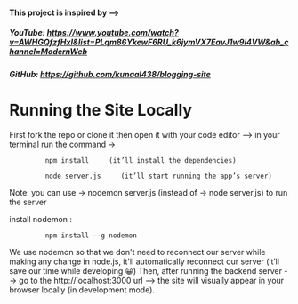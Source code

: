 #### This project is inspired by --> ####
##### YouTube: https://www.youtube.com/watch?v=AWHGQfzfHxI&list=PLqm86YkewF6RU_k6jymVX7EavJ1w9i4VW&ab_channel=ModernWeb #####
##### GitHub: https://github.com/kunaal438/blogging-site #####


# Running the Site Locally
First fork the repo or clone it then open it with your code editor --> in your terminal run the command →

             npm install     (it’ll install the dependencies)

             node server.js     (it’ll start running the app’s server)

Note: you can use → nodemon server.js (instead of → node server.js) to run the server

install nodemon :

             npm install --g nodemon

We use nodemon so that we don't need to reconnect our server while making any change in node.js, it'll automatically reconnect our server (it’ll save our time while developing 😀)
Then, after running the backend server --> go to the http://localhost:3000 url --> the site will visually appear in your browser locally (in development mode).
